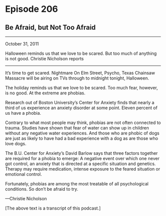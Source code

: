 # Episode 206

## Be Afraid, but Not Too Afraid

---

October 31, 2011

Halloween reminds us that we love to be scared. But too much of anything is not good. Christie Nicholson reports

---

It’s time to get scared. Nightmare On Elm Street, Psycho, Texas Chainsaw Massacre will be airing on TVs through to midnight tonight, Halloween.

The holiday reminds us that we love to be scared. Too much fear, however, is no good. At the extreme are phobias.

Research out of Boston University’s Center for Anxiety finds that nearly a third of us experience an anxiety disorder at some point. Eleven percent of us have a phobia.

Contrary to what most people may think, phobias are not often connected to trauma. Studies have shown that fear of water can show up in children without any negative water experiences. And those who are phobic of dogs are just as likely to have had a bad experience with a dog as are those who love dogs.

The B.U. Center for Anxiety’s David Barlow says that three factors together are required for a phobia to emerge: A negative event over which one never got control, an anxiety that is directed at a specific situation and genetics. Therapy may require medication, intense exposure to the feared situation or emotional control.

Fortunately, phobias are among the most treatable of all psychological conditions. So don’t be afraid to try.

—Christie Nicholson

[The above text is a transcript of this podcast.]

